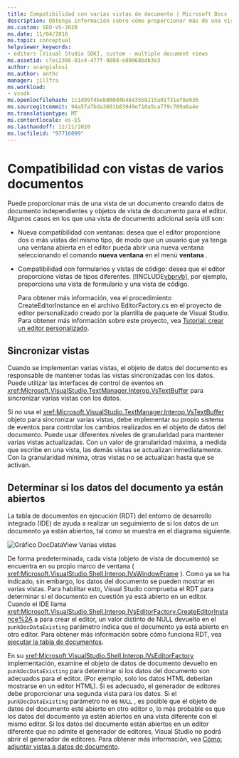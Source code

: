 ```yaml
---
title: Compatibilidad con varias vistas de documento | Microsoft Docs
description: Obtenga información sobre cómo proporcionar más de una vista de un documento mediante el uso de datos de documento independientes y objetos de vista de documento para el editor personalizado en el SDK de Visual Studio.
ms.custom: SEO-VS-2020
ms.date: 11/04/2016
ms.topic: conceptual
helpviewer_keywords:
- editors [Visual Studio SDK], custom - multiple document views
ms.assetid: c7ec2366-91c4-477f-908d-e89068bdb3e3
author: acangialosi
ms.author: anthc
manager: jillfra
ms.workload:
- vssdk
ms.openlocfilehash: 1c1d99f4beb000d4b48435b9215a01f31ef8e936
ms.sourcegitcommit: 94a57a7bda3601b83949e710a5ca779c709a6a4e
ms.translationtype: MT
ms.contentlocale: es-ES
ms.lasthandoff: 12/21/2020
ms.locfileid: "97716099"
---
```

# <a name="supporting-multiple-document-views"></a>Compatibilidad con vistas de varios documentos
Puede proporcionar más de una vista de un documento creando datos de documento independientes y objetos de vista de documento para el editor. Algunos casos en los que una vista de documento adicional sería útil son:

- Nueva compatibilidad con ventanas: desea que el editor proporcione dos o más vistas del mismo tipo, de modo que un usuario que ya tenga una ventana abierta en el editor pueda abrir una nueva ventana seleccionando el comando **nueva ventana** en el menú **ventana** .

- Compatibilidad con formularios y vistas de código: desea que el editor proporcione vistas de tipos diferentes. [!INCLUDE[vbprvb](../code-quality/includes/vbprvb_md.md)], por ejemplo, proporciona una vista de formulario y una vista de código.

  Para obtener más información, vea el procedimiento CreateEditorInstance en el archivo EditorFactory.cs en el proyecto de editor personalizado creado por la plantilla de paquete de Visual Studio. Para obtener más información sobre este proyecto, vea [Tutorial: crear un editor personalizado](../extensibility/walkthrough-creating-a-custom-editor.md).

## <a name="synchronizing-views"></a>Sincronizar vistas
 Cuando se implementan varias vistas, el objeto de datos del documento es responsable de mantener todas las vistas sincronizadas con los datos. Puede utilizar las interfaces de control de eventos en <xref:Microsoft.VisualStudio.TextManager.Interop.VsTextBuffer> para sincronizar varias vistas con los datos.

 Si no usa el <xref:Microsoft.VisualStudio.TextManager.Interop.VsTextBuffer> objeto para sincronizar varias vistas, debe implementar su propio sistema de eventos para controlar los cambios realizados en el objeto de datos del documento. Puede usar diferentes niveles de granularidad para mantener varias vistas actualizadas. Con un valor de granularidad máxima, a medida que escribe en una vista, las demás vistas se actualizan inmediatamente. Con la granularidad mínima, otras vistas no se actualizan hasta que se activan.

## <a name="determining-whether-document-data-is-already-open"></a>Determinar si los datos del documento ya están abiertos
 La tabla de documentos en ejecución (RDT) del entorno de desarrollo integrado (IDE) de ayuda a realizar un seguimiento de si los datos de un documento ya están abiertos, tal como se muestra en el diagrama siguiente.

 ![Gráfico DocDataView](../extensibility/media/docdataview.gif "Docdataview") Varias vistas

 De forma predeterminada, cada vista (objeto de vista de documento) se encuentra en su propio marco de ventana ( <xref:Microsoft.VisualStudio.Shell.Interop.IVsWindowFrame> ). Como ya se ha indicado, sin embargo, los datos del documento se pueden mostrar en varias vistas. Para habilitar esto, Visual Studio comprueba el RDT para determinar si el documento en cuestión ya está abierto en un editor. Cuando el IDE llama <xref:Microsoft.VisualStudio.Shell.Interop.IVsEditorFactory.CreateEditorInstance%2A> a para crear el editor, un valor distinto de NULL devuelto en el `punkDocDataExisting` parámetro indica que el documento ya está abierto en otro editor. Para obtener más información sobre cómo funciona RDT, vea [ejecutar la tabla de documentos](../extensibility/internals/running-document-table.md).

 En su <xref:Microsoft.VisualStudio.Shell.Interop.IVsEditorFactory> implementación, examine el objeto de datos de documento devuelto en `punkDocDataExisting` para determinar si los datos del documento son adecuados para el editor. (Por ejemplo, solo los datos HTML deberían mostrarse en un editor HTML). Si es adecuado, el generador de editores debe proporcionar una segunda vista para los datos. Si el `punkDocDataExisting` parámetro no es `NULL` , es posible que el objeto de datos del documento esté abierto en otro editor o, lo más probable es que los datos del documento ya estén abiertos en una vista diferente con el mismo editor. Si los datos del documento están abiertos en un editor diferente que no admite el generador de editores, Visual Studio no podrá abrir el generador de editores. Para obtener más información, vea [Cómo: adjuntar vistas a datos de documento](../extensibility/how-to-attach-views-to-document-data.md).

